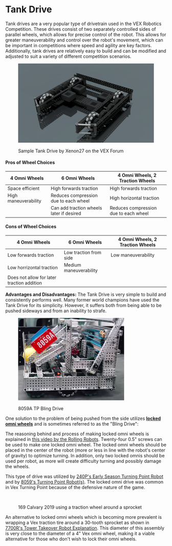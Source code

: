 # Tank Drive

Tank drives are a very popular type of drivetrain used in the VEX Robotics Competition. These drives consist of two separately controlled sides of parallel wheels, which allows for precise control of the robot. This allows for greater maneuverability and control over the robot's movement, which can be important in competitions where speed and agility are key factors. Additionally, tank drives are relatively easy to build and can be modified and adjusted to suit a variety of different competition scenarios.

<figure><img src="../../.gitbook/assets/Xenon27 base.png" alt=""><figcaption><p>Sample Tank Drive by Xenon27 on the VEX Forum</p></figcaption></figure>

#### Pros of Wheel Choices

| 4 Omni Wheels        | 6 Omni Wheels                            | 4 Omni Wheels, 2 Traction Wheels      |
| -------------------- | ---------------------------------------- | ------------------------------------- |
| Space efficient      | High forwards traction                   | High forwards traction                |
| High maneuverability | Reduces compression due to each wheel    | High horizontal traction              |
|                      | Can add traction wheels later if desired | Reduces compression due to each wheel |

#### Cons of Wheel Choices

| 4 Omni Wheels                              | 6 Omni Wheels          | 4 Omni Wheels, 2 Traction Wheels |
| ------------------------------------------ | ---------------------- | -------------------------------- |
| Low forwards traction                      | Low traction from side | Low maneuverability              |
| Low horrizontal traction                   | Medium maneuverability |                                  |
| Does not allow for later traction addition |                        |                                  |

**Advantages and Disadvantages:** The Tank Drive is very simple to build and consistently performs well. Many former world champions have used the Tank Drive for its simplicity. However, it suffers both from being able to be pushed sideways and from an inability to strafe.

<figure><img src="../../.gitbook/assets/image (279).png" alt=""><figcaption><p>8059A TP Bling Drive</p></figcaption></figure>

One solution to the problem of being pushed from the side utilizes [**locked omni wheels**](../defensive-mechanisms.md#defensive-wheel-setups) and is sometimes referred to as the "Bling Drive":

The reasoning behind and process of making locked omni wheels is explained in [this video by the Rolling Robots](https://www.youtube.com/watch?v=cKM5kPYdWVU). Twenty-four 0.5" screws can be used to make one locked omni wheel. The locked omni wheels should be placed in the center of the robot (more or less in line with the robot's center of gravity) to optimize turning. In addition, only two locked omnis should be used per robot, as more will create difficulty turning and possibly damage the wheels.

This type of drive was utilized by [240P's Early Season Turning Point Robot](https://www.youtube.com/watch?v=06cEBmGx7Fo) and by [8059's Turning Point Robot(s)](https://www.youtube.com/watch?v=NX6mLf8iO34). The locked omni drive was common in Vex Turning Point because of the defensive nature of the game.

<figure><img src="../../.gitbook/assets/image (280).png" alt=""><figcaption><p>169 Calvary 2019 using a traction wheel around a sprocket</p></figcaption></figure>

An alternative to locked omni wheels which is becoming more prevalent is wrapping a Vex traction tire around a 30-tooth sprocket as shown in [7700R's Tower Takeover Robot Explanation](https://youtu.be/1mLc1jOCxck?t=324). This diameter of this assembly is very close to the diameter of a 4" Vex omni wheel, making it a viable alternative for those who don't wish to lock their omni wheels.
